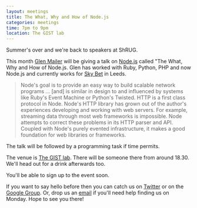 ```yaml
---
layout: meetings
title: The What, Why and How of Node.js
categories: meetings
time: 7pm to 9pm
location: The GIST lab
---
```


Summer's over and we're back to speakers at ShRUG.

This month [Glen Mailer](http://twitter.com/#!/glenathan) will be giving
a talk on [Node.js](http://nodejs.org/) called "The What, Why and How of
Node.js. Glen has worked with Ruby, Python, PHP and now Node.js and
currently works for [Sky Bet](http://www.skybet.com/) in Leeds.

>Node's goal is to provide an easy way to build scalable network programs ... [and] is similar in design to and influenced by systems like Ruby's Event Machine or Python's Twisted. HTTP is a first class protocol in Node. Node's HTTP library has grown out of the author's experiences developing and working with web servers. For example, streaming data through most web frameworks is impossible. Node attempts to correct these problems in its HTTP parser and API. Coupled with Node's purely evented infrastructure, it makes a good foundation for web libraries or frameworks.


The talk will be followed by a programming task if time permits.


The venue is [The GIST lab](http://thegisthub.net/). There will be
someone there from around 18.30. We'll head out for a drink afterwards
too.

You'll be able to sign up to the event soon.

If you want to say hello before then you can catch us on
[Twitter](http://twitter.com/ShRUGbot) or on the [Google
Group](http://groups.google.com/group/shrug-members). Or, drop us
an [email](mailto:shrug@jamesalmond.com) if you'll need help finding us
on Monday. Hope to see you there!
